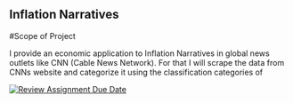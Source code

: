 ## Inflation Narratives

#Scope of Project

I provide an economic application to Inflation Narratives in global news outlets like CNN (Cable News Network). For that I will scrape the data from CNNs website and categorize it using the classification categories of [](https://papers.ssrn.com/sol3/papers.cfm?abstract_id=4026601 "Inflation Narratives")

[![Review Assignment Due Date](https://classroom.github.com/assets/deadline-readme-button-24ddc0f5d75046c5622901739e7c5dd533143b0c8e959d652212380cedb1ea36.svg)](https://classroom.github.com/a/R1vgPUT1)
